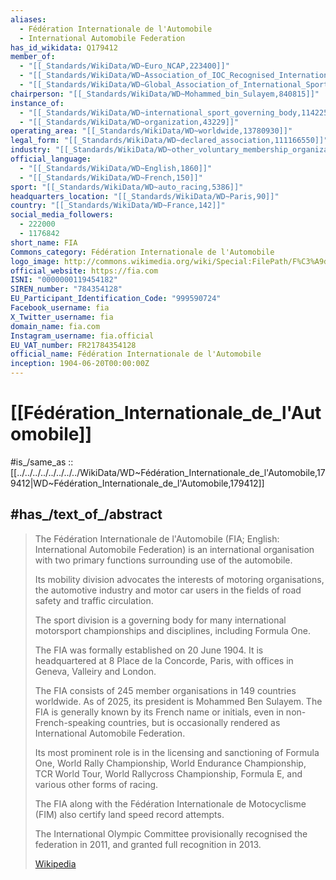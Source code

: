 ```yaml
---
aliases:
  - Fédération Internationale de l'Automobile 
  - International Automobile Federation 
has_id_wikidata: Q179412
member_of:
  - "[[_Standards/WikiData/WD~Euro_NCAP,223400]]"
  - "[[_Standards/WikiData/WD~Association_of_IOC_Recognised_International_Sports_Federations,744105]]"
  - "[[_Standards/WikiData/WD~Global_Association_of_International_Sports_Federations,1067053]]"
chairperson: "[[_Standards/WikiData/WD~Mohammed_bin_Sulayem,840815]]"
instance_of:
  - "[[_Standards/WikiData/WD~international_sport_governing_body,11422536]]"
  - "[[_Standards/WikiData/WD~organization,43229]]"
operating_area: "[[_Standards/WikiData/WD~worldwide,13780930]]"
legal_form: "[[_Standards/WikiData/WD~declared_association,111166550]]"
industry: "[[_Standards/WikiData/WD~other_voluntary_membership_organizations_(France),112166193]]"
official_language:
  - "[[_Standards/WikiData/WD~English,1860]]"
  - "[[_Standards/WikiData/WD~French,150]]"
sport: "[[_Standards/WikiData/WD~auto_racing,5386]]"
headquarters_location: "[[_Standards/WikiData/WD~Paris,90]]"
country: "[[_Standards/WikiData/WD~France,142]]"
social_media_followers:
  - 222000
  - 1176842
short_name: FIA
Commons_category: Fédération Internationale de l'Automobile
logo_image: http://commons.wikimedia.org/wiki/Special:FilePath/F%C3%A9d%C3%A9ration%20Internationale%20de%20l%27Automobile%20wordmark.svg
official_website: https://fia.com
ISNI: "0000000119454182"
SIREN_number: "784354128"
EU_Participant_Identification_Code: "999590724"
Facebook_username: fia
X_Twitter_username: fia
domain_name: fia.com
Instagram_username: fia.official
EU_VAT_number: FR21784354128
official_name: Fédération Internationale de l'Automobile
inception: 1904-06-20T00:00:00Z
---
```


# [[Fédération_Internationale_de_l'Automobile]] 

#is_/same_as :: [[../../../../../../../../WikiData/WD~Fédération_Internationale_de_l'Automobile,179412|WD~Fédération_Internationale_de_l'Automobile,179412]]  

## #has_/text_of_/abstract 

> The Fédération Internationale de l'Automobile (FIA; English: International Automobile Federation) 
> is an international organisation with two primary functions surrounding use of the automobile. 
> 
> Its mobility division advocates the interests of motoring organisations, 
> the automotive industry and motor car users in the fields of road safety and traffic circulation. 
> 
> The sport division is a governing body for many international motorsport championships and disciplines, 
> including Formula One.
>
> The FIA was formally established on 20 June 1904. 
> It is headquartered at 8 Place de la Concorde, Paris, with offices in Geneva, Valleiry and London. 
> 
> The FIA consists of 245 member organisations in 149 countries worldwide. 
> As of 2025, its president is Mohammed Ben Sulayem. 
> The FIA is generally known by its French name or initials, even in non-French-speaking countries, 
> but is occasionally rendered as International Automobile Federation.
>
> Its most prominent role is in the licensing and sanctioning of Formula One, 
> World Rally Championship, World Endurance Championship, TCR World Tour, 
> World Rallycross Championship, Formula E, and various other forms of racing. 
> 
> The FIA along with the Fédération Internationale de Motocyclisme (FIM) 
> also certify land speed record attempts. 
> 
> The International Olympic Committee provisionally recognised the federation in 2011, 
> and granted full recognition in 2013.
>
> [Wikipedia](https://en.wikipedia.org/wiki/F%C3%A9d%C3%A9ration%20Internationale%20de%20l'Automobile) 


